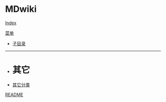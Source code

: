 # MDwiki

[Index](index.md)

[菜单]()

  * [子目录](api/user/index.md)
  - - - -
  * # 其它
  * [其它分类](other/other.md)

[README](README.md)
